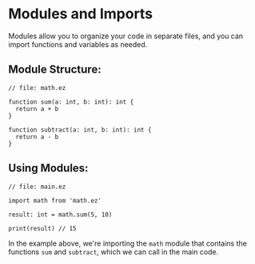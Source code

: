 # Modules and Imports

Modules allow you to organize your code in separate files, and you can import functions and variables as needed.

## Module Structure:

```ez
// file: math.ez

function sum(a: int, b: int): int {
  return a + b
}

function subtract(a: int, b: int): int {
  return a - b
}
```

## Using Modules:

```ez
// file: main.ez

import math from 'math.ez'

result: int = math.sum(5, 10)

print(result) // 15
```

In the example above, we're importing the `math` module that contains the functions `sum` and `subtract`, which we can call in the main code.
